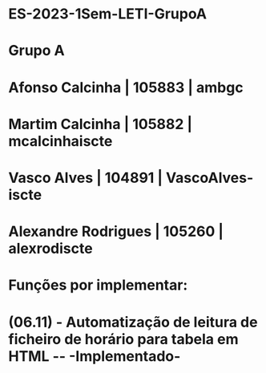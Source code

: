 # ES-2023-1Sem-LETI-GrupoA
# Grupo A
# Afonso Calcinha     | 105883 | ambgc
# Martim Calcinha     | 105882 | mcalcinhaiscte
# Vasco Alves         | 104891 | VascoAlves-iscte
# Alexandre Rodrigues | 105260 | alexrodiscte
#
# Funções por implementar:
# (06.11) - Automatização de leitura de ficheiro de horário para tabela em HTML -- -Implementado-

